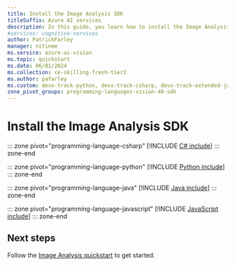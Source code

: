 ```yaml
---
title: Install the Image Analysis SDK
titleSuffix: Azure AI services
description: In this guide, you learn how to install the Image Analysis SDK for your preferred programming language.
#services: cognitive-services
author: PatrickFarley
manager: nitinme
ms.service: azure-ai-vision
ms.topic: quickstart
ms.date: 06/01/2024
ms.collection: ce-skilling-fresh-tier2
ms.author: pafarley
ms.custom: devx-track-python, devx-track-csharp, devx-track-extended-java, devx-track-js, linux-related-content
zone_pivot_groups: programming-languages-vision-40-sdk
---
```


# Install the Image Analysis SDK


::: zone pivot="programming-language-csharp"
[!INCLUDE [C# include](../includes/setup-sdk/csharp.md)]
::: zone-end

::: zone pivot="programming-language-python"
[!INCLUDE [Python include](../includes/setup-sdk/python.md)]
::: zone-end

::: zone pivot="programming-language-java"
[!INCLUDE [Java include](../includes/setup-sdk/java.md)]
::: zone-end

::: zone pivot="programming-language-javascript"
[!INCLUDE [JavaScript include](../includes/setup-sdk/javascript.md)]
::: zone-end

## Next steps

Follow the [Image Analysis quickstart](../quickstarts-sdk/image-analysis-client-library-40.md) to get started.
